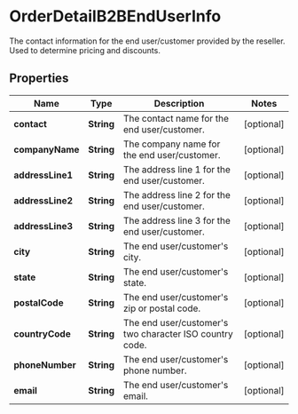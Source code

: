 

# OrderDetailB2BEndUserInfo

The contact information for the end user/customer provided by the reseller. Used to determine pricing and discounts.

## Properties

| Name | Type | Description | Notes |
|------------ | ------------- | ------------- | -------------|
|**contact** | **String** | The contact name for the end user/customer. |  [optional] |
|**companyName** | **String** | The company name for the end user/customer. |  [optional] |
|**addressLine1** | **String** | The address line 1 for the end user/customer. |  [optional] |
|**addressLine2** | **String** | The address line 2 for the end user/customer. |  [optional] |
|**addressLine3** | **String** | The address line 3 for the end user/customer. |  [optional] |
|**city** | **String** | The end user/customer&#39;s city. |  [optional] |
|**state** | **String** | The end user/customer&#39;s state. |  [optional] |
|**postalCode** | **String** | The end user/customer&#39;s zip or postal code. |  [optional] |
|**countryCode** | **String** | The end user/customer&#39;s two character ISO country code. |  [optional] |
|**phoneNumber** | **String** | The end user/customer&#39;s phone number. |  [optional] |
|**email** | **String** | The end user/customer&#39;s email. |  [optional] |



